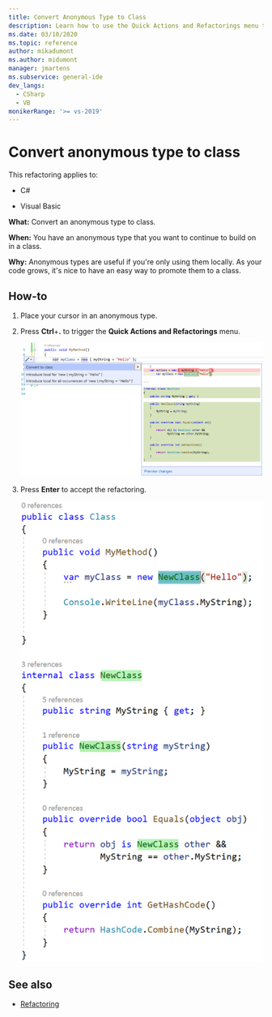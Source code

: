 ```yaml
---
title: Convert Anonymous Type to Class
description: Learn how to use the Quick Actions and Refactorings menu to convert an anonymous type to a class in Visual Studio.
ms.date: 03/10/2020
ms.topic: reference
author: mikadumont
ms.author: midumont
manager: jmartens
ms.subservice: general-ide
dev_langs:
  - CSharp
  - VB
monikerRange: '>= vs-2019'
---
```

# Convert anonymous type to class

This refactoring applies to:

- C#

- Visual Basic

**What:** Convert an anonymous type to class.

**When:** You have an anonymous type that you want to continue to build on in a class.

**Why:** Anonymous types are useful if you're only using them locally. As your code grows, it's nice to have an easy way to promote them to a class.

## How-to

1. Place your cursor in an anonymous type.
2. Press **Ctrl**+**.** to trigger the **Quick Actions and Refactorings** menu.

   ![Convert Anonymous Type to Class](media/convert-anon-to-class.png)

2. Press **Enter** to accept the refactoring.

   ![Convert Anonymous Type to Class accepted](media/convert-anon-to-class-complete.png)

## See also

- [Refactoring](../refactoring-in-visual-studio.md)
